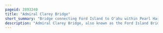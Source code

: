 ```yaml
---
pageid: 2893240
title: "Admiral Clarey Bridge"
short_summary: "Bridge connecting Ford Island to Oʻahu within Pearl Harbor"
description: "Admiral Clarey Bridge, also known as the Ford Island Bridge, is a 4,672 ft road bridge that connects Ford Island in Pearl Harbor to the mainland of Oahu, the third-largest island of Hawaii. A Section of it at 930 Feet is supported by Pontoons and can be moved to allow Ships to pass. This floating moveable span is the largest in the world."
---
```

